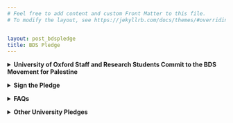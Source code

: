 ```yaml
---
# Feel free to add content and custom Front Matter to this file.
# To modify the layout, see https://jekyllrb.com/docs/themes/#overriding-theme-defaults


layout: post_bdspledge
title: BDS Pledge
---
```


<div class="text-with-frame">
<p><details><summary><strong><a>University of Oxford Staff and Research Students Commit to the BDS Movement for Palestine</a></strong></summary>
  
<br>


*Published April 2025*

As signatories of this pledge, we form a collective of staff and research students at the University of Oxford and its constituent Colleges who individually commit to the terms of the Boycott, Divestment, and Sanctions (BDS) movement. We do so in response to calls from Palestinian trade union, education, and civil society organizations – including the Palestinian Campaign for the Academic and Cultural Boycott of Israel (PACBI) and the Palestine Academy for Science and Technology – for international solidarity to end Israel’s regime of occupation, settler colonialism, apartheid, and now genocide in Gaza.**[(1)](#Note1)** We expect this call to be unchanged by any ceasefire agreement in Gaza: Israel has a documented history of violating and indeed nullifying ceasefire agreements, including that signed in January 2025, which in any case did not address the occupation in the West Bank or the wider apartheid regime.**[(2)](#Note2)**

Such egregious breaches of international law demand institutional action. Indeed, as legal observers have made clear, public institutions around the world, including universities, have a duty to respond to Israel’s actions to avoid institutional complicity. In assuming this responsibility, we urge members of the university to follow the lead of Oxford City Council, which on 24 March 2025 passed a motion precluding investment and trade with entities implicated in grave violations of human rights, citing its obligations to avoid complicity in Israel’s violations of international law.

Support for BDS is especially urgent for people of conscience working in higher education. In the year following October 2023, at least 117 university staff members and 681 university students were killed by Israeli forces in Gaza, and all 12 universities in Gaza were damaged or destroyed, along with 90% of school buildings, cultural centres, archives, libraries, and museums. A vocabulary of educide and scholasticide has emerged to describe these crimes committed by Israel in Palestine.**[(3)](#Note3)** And as the BDS movement has long shown, Israeli higher education institutions play a central role in supporting the Israeli occupation of Palestine and upholding apartheid.**[(4)](#Note4)** This includes systematically discriminating against Palestinian students and staff, as well as developing military systems, doctrines, and moral and legal rationales for Israeli crimes against Palestinians.

These issues are of direct importance at the University of Oxford, which is complicit through its current and historic institutional, financial, and academic relationships with companies and institutions implicated in Israeli crimes. These relationships, strengthened through years of collaboration, include, but are not limited to: documented ties to companies supplying the Israeli military, operating in illegal settlements, and sustaining the apartheid regime (e.g., by providing products or services that maintain the Apartheid Wall and checkpoints)**[(5)](#Note5)**; investments in companies implicated in Israeli crimes (through the endowments of the University and its Colleges, which stand at £8.1bn, the largest of any UK university); and relationships with Israeli universities that legitimise and implement occupation and apartheid policies while maintaining close ties to the military. A comprehensive report detailing these connections has been compiled by the Oxford BDS Coalition and was submitted to the UN Office of the High Commissioner for Human Rights (OHCHR); its publication is expected to be forthcoming. 

The following information provides an indicative overview of institutional complicity at Oxford as of March 2025:

- The University of Oxford sustains relationships with arms companies whose products are used by Israel to commit war crimes against Palestinians. Between 2019 and 2024, The University received at least £10.6 million in donations and research funding from Rolls Royce plc, a supplier of power systems for Israeli armoured vehicles and a partner in the F-35 fighter jet programme.**[(6)](#Note6)** These jets, armed with 2,000-lb bombs, have been deployed in Israeli attacks on the Gaza Strip since October 2023, contributing to the systematic destruction of life and infrastructure. Historically, the University has partnered with RTX (Raytheon Technologies) and BAE Systems, both key suppliers of weapons to Israel and former collaborators through the Oxford-based quantum computing hub (2014-2019).

- Freedom of Information requests have identified at least £29 million in direct and indirect investment by the University and its Colleges into companies involved in Israel’s crimes.**[(7)](#Note7)[(8)](#Note8)** These include firms providing cloud computing, surveillance and AI technologies to the Israeli military (Microsoft, Cisco Systems, Palantir), arms and dual use companies supplying the Israeli military (Caterpillar, Toyota Motor, Elbit Systems, General Electric), and businesses operating in illegal settlements in the West Bank (AirBnB, Expedia Group, Booking.com). 

- The University fosters academic partnerships with Israeli institutions complicit in settler-colonialism, apartheid, and occupation. Notably, it maintains a student exchange partnership with the Hebrew University of Jerusalem, an institution which trains intelligence officers for the Israeli Defence Forces (IDF) and partly operates on land expropriated from the Palestinian village of al-Issawiya in East Jerusalem. 

We, staff and research students at the University of Oxford and its constituent Colleges, pledge our commitment to the BDS movement as part of our broader solidarity with Palestinians against Israeli occupation, apartheid, ethnic cleansing, and genocide. Specifically, we commit to the following actions:

1. Refusing to participate in any formal or informal engagement with Israeli higher education institutions. Following the PACBI guidelines, Israeli higher education institutions are assumed to be complicit in Israel’s crimes unless proven otherwise. The boycott does not apply to scholars at Israeli universities acting in their individual capacity. 
2. Refusing to participate in any formal or informal engagement with any corporation involved in supporting Israeli occupation, apartheid, ethnic cleansing, or genocide in Palestine. We note that the national policies of UCU, Unite and Unison support members’ rights to refuse complicity in Israeli apartheid and occupation through support of boycott, divestment, and sanctions campaigns.
3. Working to provide direct support for higher education institutions, academics, educators, and students in Palestine and specifically in Gaza. The PACBI guidelines make clear the importance of supporting Palestinian academic institutions without requiring them to partner with Israeli counterparts. 
4. Speaking out against all attempts to silence Palestine solidarity action and speech on our campus and beyond. Since October 2023, the University has issued police action and disciplinary procedures against students acting in solidarity with Palestine, as well as indirect threats to organizers of solidarity events. Signatories affirm the right of students to speech and assembly in solidarity with Palestine. 
5. Calling on the Vice-Chancellor and Council, as well as Governing Bodies in the Colleges, to end without delay the university’s investments in, and procurement contracts with, companies supplying weapons to the Israeli military. All other investments of the University and its Colleges must be made transparent and a divestment plan covering both direct and indirect connections to Israeli state crimes must be formulated. 
6. Supporting a wider BDS campaign at the University of Oxford and across the city of Oxford. Signatories commit to supporting the ongoing work of monitoring complicity, organizing colleagues, and supporting solidarity actions within and beyond the university.  

We call on leaders from across the Collegiate University to join us in committing to these principles, to ensure that Oxford, as a world-leading university, takes a firm stand against occupation, apartheid, ethnic cleansing, and genocide, whenever and wherever these may occur.

-----------------------------------

NOTES: 

<a name="Note1" style="color:black">


- (1) Numerous human rights organizations, including Amnesty International and Human Rights Watch, have determined that Israel's actions in Gaza since October 2023 constitute genocide, and the International Court of Justice (ICJ) has issued provisional measures to Israel to prevent genocide; measures Israel continues to ignore. Further, on 19 July 2024, the ICJ issued a landmark Advisory Opinion on the illegality of Israel’s occupation of Palestinian territory, in response to which the UN General Assembly overwhelmingly adopted a resolution demanding that Israel end without delay its unlawful presence in occupied Palestinian territory.


</a>


<a name="Note2" style="color:black">


- (2) In the weeks following the ceasefire agreement of 19 January 2025, and in keeping with its history of violating ceasefire agreements, Israel continued to carry out strikes and attacks on Gaza, killing an estimated 155 Palestinians. At the same time, Israel launched an operation across several refugee camps in the West Bank, displacing 40,000 Palestinians as of 10 February. On 2 March, Israel imposed a blockade on all lifesaving supplies – including food, fuel, and medicine – entering Gaza. Israel resumed its bombardment of Gaza on 17 March 2025. Hundreds of Palestinians were killed in the first hours of this assault, which has unilaterally nullified the ceasefire agreement.


</a>

<a name="Note3" style="color:black">


- (3) The term scholasticide was first coined by Karma Nabulsi in the context of Israel’s assault on Gaza launched in December 2008 and with reference to longstanding attacks on Palestinian higher education, which date to the Nakba of 1948.


</a>

<a name="Note4" style="color:black">

- (4) For a detailed exposition of the links between Israeli universities and Israeli state violence, see: Maya Wind, Towers of Ivory and Steel: How Israeli Universities Deny Palestinian Freedom (London: Verso, 2024). 


</a>


<a name="Note5" style="color:black">


- (5) To identify the specific companies and institutions that meet the above-mentioned criteria, we refer to the OHCHR’s Database of business enterprises involved in illegal Israeli settlements, the American Friends Service Committee’s ‘Divesting for Palestine’ database, the ‘Who Profits’ Corporate Database, and this September 2024 article by Palestinian Academic Unions that identifies complicit Israeli universities.


</a>


<a name="Note6" style="color:black">

- (6) This information has been sourced from a reply dated May 2024 from the University Information Compliance Team in response to a Freedom of Information Request. The full reply is available **[here](https://drive.google.com/file/d/1ue6xUaFtlPpdYOa-5pcSeZ72ClowwBuP/view)**.


</a>


<a name="Note7" style="color:black">


- (7) £85.2 million of the University of Oxford’s endowment is invested in a passive equity tracker fund managed by BlackRock, of which £7.2 million is indirectly invested across 36 complicit companies, some listed above.


</a>


<a name="Note8" style="color:black">

- (8) FOI requests submitted by staff and student organisers uncovered at least £22 million invested by four colleges (All Souls, New, University and Merton) across companies complicit in Israeli apartheid, including investments in companies doing business in illegal settlements and companies that supply the Israeli military. 
 

</a>

</details></p>
</div><p>


<div class="text-with-frame">
<p><details><summary><strong><a>Sign the Pledge</a></strong></summary><p>


[Link to sign](https://docs.google.com/forms/d/e/1FAIpQLSfV2CT7kqmYOgrCG3UjRGT9V4ZvvFou9_NAY1OoWaljBxkfqQ/viewform?fbzx=337549495575692648)

PRIVACY NOTICE: This information is gathered by Oxford Staff BDS and will not be shared with any other individuals or groups. All data will be kept in accordance with GDPR restrictions and will be destroyed after one year. To update your information or request that it be erased, write to oxfordstaffbds@gmail.com. 

*Endorsements will be posted to this pledge at least weekly. Emails will not be posted. The last update was 3 April 2025.* 

If you would like to support this pledge as an organisation, please get in touch at oxfordstaffbds@gmail.com.


</p></details></p>
</div><p>

<div class="text-with-frame">
<p><details><summary><strong><a>FAQs</a></strong></summary>

  
<p><details><summary><strong><a>Question 1</a></strong></summary><p>


 - some text


</p></details></p>

<p><details><summary><strong><a>Question 2</a></strong></summary><p>


- some text

</p></details></p>

<p><details><summary><strong><a>Question 3</a></strong></summary><p>


 - some text


</p></details></p>

<p><details><summary><strong><a>Question 4</a></strong></summary><p>


 - some text


</p></details></p>

</details></p>
</div><p>

<div class="text-with-frame">
<p><details><summary><strong><a>Other University Pledges</a></strong></summary><p>


[Link to pledge](https://oxfordbds.github.io/data/primer.pdf)


</p></details></p>
</div><p>



